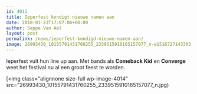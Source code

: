 ```yaml
---
id: 4011
title: Ieperfest kondigt nieuwe namen aan
date: 2018-01-23T17:07:06+00:00
author: Seppe Van Ael
layout: post
permalink: /news/ieperfest-kondigd-nieuwe-namen-aan/
image: 26993430_10155791431760255_2339515910165157077_n-e1516727143303.jpg
---
```

Ieperfest vult hun line up aan. Met bands als **Comeback Kid** en **Converge** weet het festival nu al een groot feest te worden.

[<img class="alignnone size-full wp-image-4014" src="26993430_10155791431760255_2339515910165157077_n.jpg)